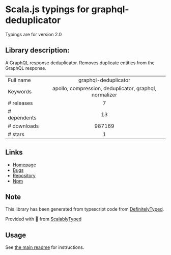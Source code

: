 
# Scala.js typings for graphql-deduplicator

Typings are for version 2.0

## Library description:
A GraphQL response deduplicator. Removes duplicate entities from the GraphQL response.

|                    |                 |
| ------------------ | :-------------: |
| Full name          | graphql-deduplicator |
| Keywords           | apollo, compression, deduplicator, graphql, normalizer |
| # releases         | 7 |
| # dependents       | 13 |
| # downloads        | 987169 |
| # stars            | 1 |

## Links
- [Homepage](https://github.com/gajus/graphql-deduplicator#readme)
- [Bugs](https://github.com/gajus/graphql-deduplicator/issues)
- [Repository](https://github.com/gajus/graphql-deduplicator)
- [Npm](https://www.npmjs.com/package/graphql-deduplicator)
    


## Note
This library has been generated from typescript code from [DefinitelyTyped](https://definitelytyped.org).

Provided with :purple_heart: from [ScalablyTyped](https://github.com/oyvindberg/ScalablyTyped)

## Usage
See [the main readme](../../readme.md) for instructions.


